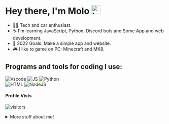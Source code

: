 # Hey there, I'm Molo <img src="https://user-images.githubusercontent.com/1303154/88677602-1635ba80-d120-11ea-84d8-d263ba5fc3c0.gif" width="28px" alt="hi">

- 👨‍💻 Tech and car enthusiast.
- ☕ I'm learning JavaScript, Python, Discord bots and Some App and web development.
- 🥅 2022 Goals: Make a simple app and website.
- 🎮 I like to game on PC: Minecraft and MK8.

## Programs and tools for coding I use:

![Vscode](https://img.shields.io/badge/Visual_Studio_Code-0078D4?style=for-the-badge&logo=visual%20studio%20code&logoColor=white) ![JS](https://img.shields.io/badge/JavaScript-323330?style=for-the-badge&logo=javascript&logoColor=F7DF1E)
![Python](https://img.shields.io/badge/Python-FFD43B?style=for-the-badge&logo=python&logoColor=blue)  
![HTML](https://img.shields.io/badge/HTML5-E34F26?style=for-the-badge&logo=html5&logoColor=white)
![NodeJS](https://img.shields.io/badge/Node.js-339933?style=for-the-badge&logo=nodedotjs&logoColor=white)

#### Profile Vists

![visitors](https://visitor-badge.glitch.me/badge?page_id=TheMolo.TheMolo&left_color=blue&right_color=red)

<details>
<summary>
More stuff about me!
</summary>

<br >

I love to listen to music, My favourite Song right now is Zues by Eminem.

I watch ⚽ My favourite team is FC Barcelona(They've been killing it xd)

Also A Discord Moderator!

#### Github Stats

[![Anurag's GitHub stats](https://github-readme-stats.vercel.app/api?username=themolo&hide=contribs,prs&theme=tokyonight)](https://github.com/anuraghazra/github-readme-stats)

</details>
